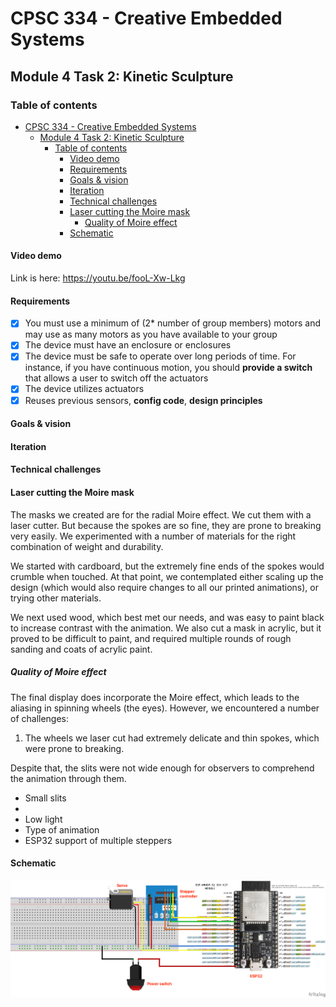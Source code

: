 # CPSC 334 - Creative Embedded Systems

## Module 4 Task 2: Kinetic Sculpture

### Table of contents

- [CPSC 334 - Creative Embedded Systems](#cpsc-334---creative-embedded-systems)
  - [Module 4 Task 2: Kinetic Sculpture](#module-4-task-2-kinetic-sculpture)
    - [Table of contents](#table-of-contents)
      - [Video demo](#video-demo)
      - [Requirements](#requirements)
      - [Goals & vision](#goals--vision)
      - [Iteration](#iteration)
      - [Technical challenges](#technical-challenges)
      - [Laser cutting the Moire mask](#laser-cutting-the-moire-mask)
        - [Quality of Moire effect](#quality-of-moire-effect)
      - [Schematic](#schematic)

#### Video demo

Link is here: <https://youtu.be/fooL-Xw-Lkg>

#### Requirements

- [x] You must use a minimum of (2* number of group members) motors and may use as many motors as you have available to your group
- [x] The device must have an enclosure or enclosures
- [x] The device must be safe to operate over long periods of time. For instance, if you have continuous motion, you should **provide a switch** that allows a user to switch off the actuators
- [x] The device utilizes actuators
- [x] Reuses previous sensors, **config code**, **design principles**

#### Goals & vision



#### Iteration


#### Technical challenges

#### Laser cutting the Moire mask

The masks we created are for the radial Moire effect. We cut them with a laser cutter. But because the spokes are so fine, they are prone to breaking very easily. We experimented with a number of materials for the right combination of weight and durability. 

We started with cardboard, but the extremely fine ends of the spokes would crumble when touched. At that point, we contemplated either scaling up the design (which would also require changes to all our printed animations), or trying other materials.

We next used wood, which best met our needs, and was easy to paint black to increase contrast with the animation. We also cut a mask in acrylic, but it proved to be difficult to paint, and required multiple rounds of rough sanding and coats of acrylic paint.

##### Quality of Moire effect

The final display does incorporate the Moire effect, which leads to the aliasing in spinning wheels (the eyes). However, we encountered a number of challenges:

1. The wheels we laser cut had extremely delicate and thin spokes, which were prone to breaking.


Despite that, the slits were not wide enough for observers to comprehend the animation through them. 




  - Small slits
  - 
  - Low light
  - Type of animation
- ESP32 support of multiple steppers

#### Schematic

![Schematic](./docs/schematic_bb.png)